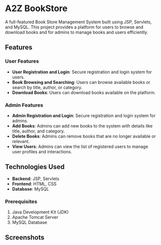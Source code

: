 # A2Z BookStore

A full-featured Book Store Management System built using JSP, Servlets, and MySQL. This project provides a platform for users to browse and download books and for admins to manage books and users efficiently.

## Features

### User Features
- **User Registration and Login**: Secure registration and login system for users.
- **Book Browsing and Searching**: Users can browse available books or search by title, author, or category.
- **Download Books**: Users can download books available on the platform.

### Admin Features
- **Admin Registration and Login**: Secure registration and login system for admins.
- **Add Books**: Admins can add new books to the system with details like title, author, and category.
- **Delete Books**: Admins can remove books that are no longer available or relevant.
- **View Users**: Admins can view the list of registered users to manage user profiles and interactions.

## Technologies Used

- **Backend**: JSP, Servlets
- **Frontend**: HTML, CSS
- **Database**: MySQL

### Prerequisites
1. Java Development Kit (JDK)
2. Apache Tomcat Server
3. MySQL Database

## Screenshots


